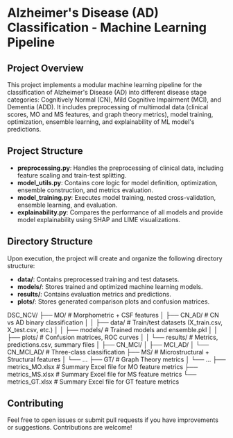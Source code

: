 # Alzheimer's Disease (AD) Classification - Machine Learning Pipeline

## Project Overview
This project implements a modular machine learning pipeline for the classification of Alzheimer's Disease (AD) into different disease stage categories: Cognitively Normal (CN), Mild Cognitive Impairment (MCI), and Dementia (ADD). It includes preprocessing of multimodal data (clinical scores, MO and MS features, and graph theory metrics), model training, optimization, ensemble learning, and explainability of ML model's predictions.




## Project Structure
- **preprocessing.py**: Handles the preprocessing of clinical data, including feature scaling and train-test splitting.
- **model_utils.py**: Contains core logic for model definition, optimization, ensemble construction, and metrics evaluation.
- **model_training.py**: Executes model training, nested cross-validation, ensemble learning, and evaluation.
- **explainability.py**: Compares the performance of all models and provide model explainability using SHAP and LIME visualizations.

## Directory Structure
Upon execution, the project will create and organize the following directory structure:
- **data/**: Contains preprocessed training and test datasets.
- **models/**: Stores trained and optimized machine learning models.
- **results/**: Contains evaluation metrics and predictions.
- **plots/**: Stores generated comparison plots and confusion matrices.

DSC_NCV/
├── MO/                         # Morphometric + CSF features
│   ├── CN_AD/                  # CN vs AD binary classification
│   │   ├── data/               # Train/test datasets (X_train.csv, X_test.csv, etc.)
│   │   ├── models/             # Trained models and ensemble.pkl
│   │   ├── plots/              # Confusion matrices, ROC curves
│   │   └── results/            # Metrics, predictions.csv, summary files
│   ├── CN_MCI/
│   ├── MCI_AD/
│   └── CN_MCI_AD/              # Three-class classification
├── MS/                         # Microstructural + Structural features
│   └── ...
├── GT/                         # Graph Theory metrics
│   └── ...
├── metrics_MO.xlsx             # Summary Excel file for MO feature metrics
├── metrics_MS.xlsx             # Summary Excel file for MS feature metrics
└── metrics_GT.xlsx             # Summary Excel file for GT feature metrics


## Contributing
Feel free to open issues or submit pull requests if you have improvements or suggestions. Contributions are welcome!